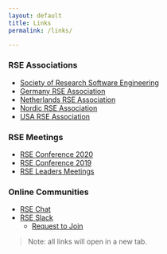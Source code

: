 ```yaml
---
layout: default
title: Links
permalink: /links/

---
```




### RSE Associations 
  - <a class="" target="_blank" 
  			href="https://society-rse.org/">
  			Society of Research Software Engineering
  			</a>
  - <a class="" target="_blank" 
  			href="https://de-rse.org/">
  			Germany RSE Association
  			</a>
  - <a class="" target="_blank" 
  			href="https://nl-rse.org/">
  			Netherlands RSE Association
  			</a>
  - <a class="" target="_blank" 
  			href="https://nordic-rse.org/">
  			Nordic RSE Association
  			</a>
  - <a class="" target="_blank" 
  			href="https://us-rse.org/">
  			USA RSE Association
  			</a>

  
### RSE Meetings
  - <a class=""  target="_blank" 
  			href="https://rsecon2020.society-rse.org/"> 
  			RSE Conference 2020
  			</a>
  - <a class=""  target="_blank" 
  			href="https://rse.ac.uk/conf2019/"> 
  			RSE Conference 2019
  			</a>
  - <a class=""  target="_blank" 
  			href="https://society-rse.org/community/rse-leaders-meetings/">
  			RSE Leaders Meetings
  			</a>

### Online Communities
  - <a class=""  target="_blank"
  			href="https://chat.aero.edu.au/c/RSE">
  			RSE Chat
  			</a>
  - <a class=""  target="_blank" 
  			href="https://ukrse.slack.com">
  			RSE Slack
  			</a>
    - <a class=""  target="_blank" 
  			href="https://docs.google.com/forms/d/e/1FAIpQLSc9LqOWGwA1xDvSgy81eimcb9s0cNBFso0zv0_HoZz16G1M5w/viewform?c=0&w=1">
  			Request to Join
  			</a>
  			
  > Note: all links will open in a new tab.